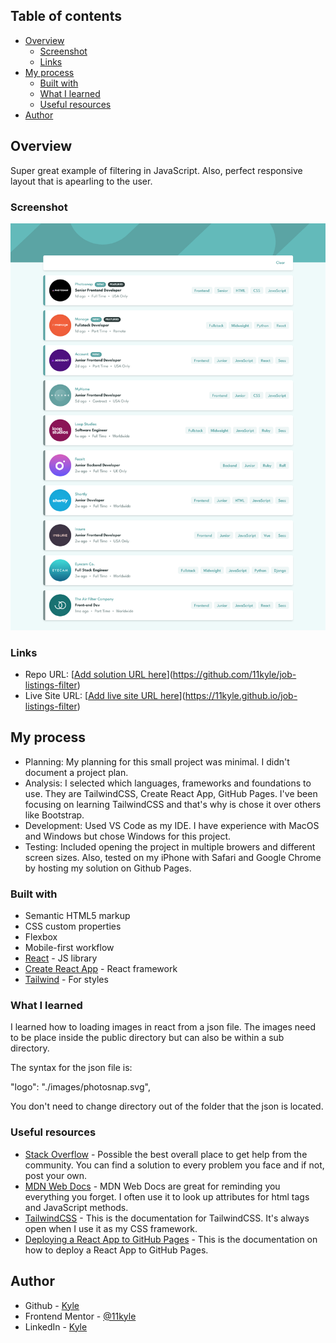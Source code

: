 ## Table of contents

- [Overview](#overview)
  - [Screenshot](#screenshot)
  - [Links](#links)
- [My process](#my-process)
  - [Built with](#built-with)
  - [What I learned](#what-i-learned)
  - [Useful resources](#useful-resources)
- [Author](#author)

## Overview
Super great example of filtering in JavaScript. Also, perfect responsive layout that is apearling to the user.

### Screenshot

![](./job-listings-filter_desktop.png)

### Links

- Repo URL: [[Add solution URL here](https://github.com/11kyle/job-listings-filter)](https://github.com/11kyle/job-listings-filter)
- Live Site URL: [[Add live site URL here](https://11kyle.github.io/job-listings-filter)](https://11kyle.github.io/job-listings-filter)

## My process

- Planning: My planning for this small project was minimal. I didn't document a project plan.
- Analysis: I selected which languages, frameworks and foundations to use. They are TailwindCSS, Create React App, GitHub Pages. I've been focusing on learning TailwindCSS and that's why is chose it over others like Bootstrap.
- Development: Used VS Code as my IDE. I have experience with MacOS and Windows but chose Windows for this project.
- Testing: Included opening the project in multiple browers and different screen sizes. Also, tested on my iPhone with Safari and Google Chrome by hosting my solution on Github Pages.

### Built with

- Semantic HTML5 markup
- CSS custom properties
- Flexbox
- Mobile-first workflow
- [React](https://reactjs.org/) - JS library
- [Create React App](https://create-react-app.dev/) - React framework
- [Tailwind](https://tailwindcss.com/) - For styles

### What I learned

I learned how to loading images in react from a json file.
The images need to be place inside the public directory but can also be within a sub directory.

The syntax for the json file is:

"logo": "./images/photosnap.svg",

You don't need to change directory out of the folder that the json is located.

### Useful resources

- [Stack Overflow](https://stackoverflow.com/) - Possible the best overall place to get help from the community. You can find a solution to every problem you face and if not, post your own.
- [MDN Web Docs](https://developer.mozilla.org/en-US/) - MDN Web Docs are great for reminding you everything you forget. I often use it to look up attributes for html tags and JavaScript methods.
- [TailwindCSS](https://tailwindcss.com/) - This is the documentation for TailwindCSS. It's always open when I use it as my CSS framework.
- [Deploying a React App to GitHub Pages](https://github.com/gitname/react-gh-pages) - This is the documentation on how to deploy a React App to GitHub Pages.

## Author

- Github - [Kyle](https://github.com/11kyle)
- Frontend Mentor - [@11kyle](https://www.frontendmentor.io/profile/11kyle)
- LinkedIn - [Kyle](https://www.linkedin.com/in/kylejohnsondeveloper/)
